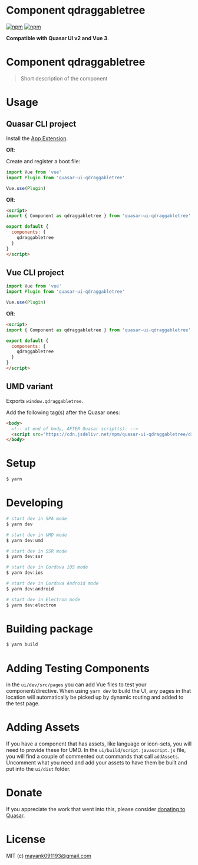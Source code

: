 # Component qdraggabletree

[![npm](https://img.shields.io/npm/v/quasar-ui-qdraggabletree.svg?label=quasar-ui-qdraggabletree)](https://www.npmjs.com/package/quasar-ui-qdraggabletree)
[![npm](https://img.shields.io/npm/dt/quasar-ui-qdraggabletree.svg)](https://www.npmjs.com/package/quasar-ui-qdraggabletree)

**Compatible with Quasar UI v2 and Vue 3**.

# Component qdraggabletree
> Short description of the component


# Usage

## Quasar CLI project

Install the [App Extension](../app-extension).

**OR**:

Create and register a boot file:

```js
import Vue from 'vue'
import Plugin from 'quasar-ui-qdraggabletree'

Vue.use(Plugin)
```

**OR**:

```html
<script>
import { Component as qdraggabletree } from 'quasar-ui-qdraggabletree'

export default {
  components: {
    qdraggabletree
  }
}
</script>
```

## Vue CLI project

```js
import Vue from 'vue'
import Plugin from 'quasar-ui-qdraggabletree'

Vue.use(Plugin)
```

**OR**:

```html
<script>
import { Component as qdraggabletree } from 'quasar-ui-qdraggabletree'

export default {
  components: {
    qdraggabletree
  }
}
</script>
```

## UMD variant

Exports `window.qdraggabletree`.

Add the following tag(s) after the Quasar ones:

```html
<body>
  <!-- at end of body, AFTER Quasar script(s): -->
  <script src="https://cdn.jsdelivr.net/npm/quasar-ui-qdraggabletree/dist/index.umd.min.js"></script>
</body>
```

# Setup
```bash
$ yarn
```

# Developing
```bash
# start dev in SPA mode
$ yarn dev

# start dev in UMD mode
$ yarn dev:umd

# start dev in SSR mode
$ yarn dev:ssr

# start dev in Cordova iOS mode
$ yarn dev:ios

# start dev in Cordova Android mode
$ yarn dev:android

# start dev in Electron mode
$ yarn dev:electron
```

# Building package
```bash
$ yarn build
```

# Adding Testing Components
in the `ui/dev/src/pages` you can add Vue files to test your component/directive. When using `yarn dev` to build the UI, any pages in that location will automatically be picked up by dynamic routing and added to the test page.

# Adding Assets
If you have a component that has assets, like language or icon-sets, you will need to provide these for UMD. In the `ui/build/script.javascript.js` file, you will find a couple of commented out commands that call `addAssets`. Uncomment what you need and add your assets to have them be built and put into the `ui/dist` folder.

# Donate
If you appreciate the work that went into this, please consider [donating to Quasar](https://donate.quasar.dev).

# License
MIT (c) mayank091193@gmail.com
